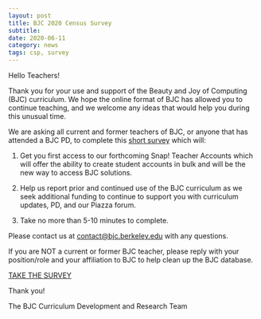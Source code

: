```yaml
---
layout: post
title: BJC 2020 Census Survey
subtitle: 
date: 2020-06-11
category: news
tags: csp, survey
---
```


Hello Teachers!

Thank you for your use and support of the Beauty and Joy of Computing (BJC) curriculum. We hope the online format of BJC has allowed you to continue teaching, and we welcome any ideas that would help you during this unusual time.

We are asking all current and former teachers of BJC, or anyone that has attended a BJC PD, to complete this [short survey][survey-link] which will:

1. Get you first access to our forthcoming Snap! Teacher Accounts which will offer the ability to create student accounts in bulk and will be the new way to access BJC solutions.

2. Help us report prior and continued use of the BJC curriculum as we seek additional funding to continue to support you with curriculum updates, PD, and our Piazza forum.

3. Take no more than 5-10 minutes to complete.

Please contact us at contact@bjc.berkeley.edu with any questions.

If you are NOT a current or former BJC teacher, please reply with your position/role and your affiliation to BJC to help clean up the BJC database.

[TAKE THE SURVEY][survey-link]

Thank you!

The BJC Curriculum Development and Research Team

[survey-link]: https://www.surveymonkey.com/r/BJCcensus2020
